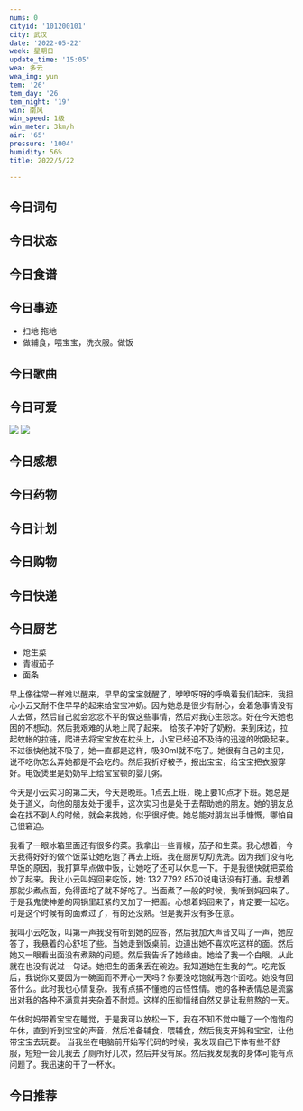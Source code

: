 ```yaml
---
nums: 0
cityid: '101200101'
city: 武汉
date: '2022-05-22'
week: 星期日
update_time: '15:05'
wea: 多云
wea_img: yun
tem: '26'
tem_day: '26'
tem_night: '19'
win: 南风
win_speed: 1级
win_meter: 3km/h
air: '65'
pressure: '1004'
humidity: 56%
title: 2022/5/22

---
```

## 今日词句

## 今日状态

## 今日食谱

## 今日事迹

- 扫地 拖地
- 做辅食，喂宝宝，洗衣服。做饭

## 今日歌曲

## 今日可爱

![](./2022-05-22-15-18-59.png)
![](./2022-05-22-15-19-16.png)

## 今日感想

## 今日药物

## 今日计划

## 今日购物

## 今日快递

## 今日厨艺

- 炝生菜
- 青椒茄子
- 面条

早上像往常一样难以醒来，早早的宝宝就醒了，咿咿呀呀的呼唤着我们起床，我担心小云又耐不住早早的起来给宝宝冲奶。因为她总是很少有耐心，会着急事情没有人去做，然后自己就会忿忿不平的做这些事情，然后对我心生怨念。好在今天她也困的不想动。然后我艰难的从地上爬了起来。
给孩子冲好了奶粉。来到床边，拉起蚊帐的拉链，爬进去将宝宝放在枕头上，小宝已经迫不及待的迅速的吮吸起来。不过很快他就不吸了，她一直都是这样，吸30ml就不吃了。她很有自己的主见，说不吃你怎么弄她都是不会吃的。然后我折好被子，报出宝宝，给宝宝把衣服穿好。电饭煲里是奶奶早上给宝宝顿的婴儿粥。

今天是小云实习的第二天，今天是晚班。1点去上班，晚上要10点才下班。她总是处于道义，向他的朋友处于援手，这次实习也是处于去帮助她的朋友。她的朋友总会在找不到人的时候，就会来找她，似乎很好使。她总能对朋友出手慷慨，哪怕自己很窘迫。

我看了一眼冰箱里面还有很多的菜。我拿出一些青椒，茄子和生菜。我心想着，今天我得好好的做个饭菜让她吃饱了再去上班。我在厨房切切洗洗。因为我们没有吃早饭的原因，我打算早点做中饭，让她吃了还可以休息一下。于是我很快就把菜给炒了起来。我让小云叫妈回来吃饭，她: 132 7792 8570说电话没有打通。我想着那就少煮点面，免得面坨了就不好吃了。当面煮了一般的时候，我听到妈回来了。于是我鬼使神差的网锅里赶紧的又加了一把面。心想着妈回来了，肯定要一起吃。可是这个时候有的面煮过了，有的还没熟。但是我并没有多在意。

我叫小云吃饭，叫第一声我没有听到她的应答，然后我加大声音又叫了一声，她应答了，我悬着的心舒坦了些。当她走到饭桌前。边道出她不喜欢吃这样的面。然后她又一眼看出面没有煮熟的问题。然后我告诉了她缘由。她给了我一个白眼。从此就在也没有说过一句话。她把生的面条丢在碗边。我知道她在生我的气。吃完饭后，我说你又要因为一碗面而不开心一天吗？你要没吃饱就再泡个面吃。她没有回答什么。此时我也心情复杂。我有点搞不懂她的古怪性情。她的各种表情总是流露出对我的各种不满意并夹杂着不耐烦。这样的压抑情绪自然又是让我煎熬的一天。

午休时妈带着宝宝在睡觉，于是我可以放松一下，我在不知不觉中睡了一个饱饱的午休，直到听到宝宝的声音，然后准备辅食，喂辅食，然后我支开妈和宝宝，让他带宝宝去玩耍。
当我坐在电脑前开始写代码的时候，我发现自己下体有些不舒服，短短一会儿我去了厕所好几次，然后并没有尿。然后我发现我的身体可能有点问题了。我迅速的干了一杯水。

## 今日推荐
